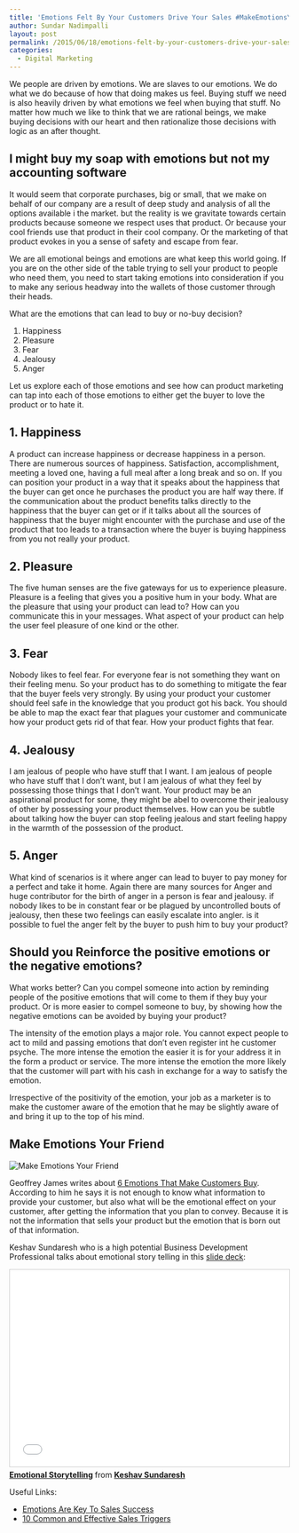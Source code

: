 ```yaml
---
title: 'Emotions Felt By Your Customers Drive Your Sales #MakeEmotionsYourFriend'
author: Sundar Nadimpalli
layout: post
permalink: /2015/06/18/emotions-felt-by-your-customers-drive-your-sales-makeemotionsyourfriend/
categories:
  - Digital Marketing
---
```

We people are driven by emotions. We are slaves to our emotions. We do what we do because of how that doing makes us feel. Buying stuff we need is also heavily driven by what emotions we feel when buying that stuff. No matter how much we like to think that we are rational beings, we make buying decisions with our heart and then rationalize those decisions with logic as an after thought.

## I might buy my soap with emotions but not my accounting software

It would seem that corporate purchases, big or small, that we make on behalf of our company are a result of deep study and analysis of all the options available i the market. but the reality is we gravitate towards certain products because someone we respect uses that product. Or because your cool friends use that product in their cool company. Or the marketing of that product evokes in you a sense of safety and escape from fear.

We are all emotional beings and emotions are what keep this world going. If you are on the other side of the table trying to sell your product to people who need them, you need to start taking emotions into consideration if you to make any serious headway into the wallets of those customer through their heads.

What are the emotions that can lead to buy or no-buy decision?

  1. Happiness
  2. Pleasure
  3. Fear
  4. Jealousy
  5. Anger

Let us explore each of those emotions and see how can product marketing can tap into each of those emotions to either get the buyer to love the product or to hate it.

## 1. Happiness

A product can increase happiness or decrease happiness in a person. There are numerous sources of happiness. Satisfaction, accomplishment, meeting a loved one, having a full meal after a long break and so on. If you can position your product in a way that it speaks about the happiness that the buyer can get once he purchases the product you are half way there. If the communication about the product benefits talks directly to the happiness that the buyer can get or if it talks about all the sources of happiness that the buyer might encounter with the purchase and use of the product that too leads to a transaction where the buyer is buying happiness from you not really your product.

## 2. Pleasure

The five human senses are the five gateways for us to experience pleasure. Pleasure is a feeling that gives you a positive hum in your body. What are the pleasure that using your product can lead to? How can you communicate this in your messages. What aspect of your product can help the user feel pleasure of one kind or the other.

## 3. Fear

Nobody likes to feel fear. For everyone fear is not something they want on their feeling menu. So your product has to do something to mitigate the fear that the buyer feels very strongly. By using your product your customer should feel safe in the knowledge that you product got his back. You should be able to map the exact fear that plagues your customer and communicate how your product gets rid of that fear. How your product fights that fear.

## 4. Jealousy

I am jealous of people who have stuff that I want. I am jealous of people who have stuff that I don&#8217;t want, but I am jealous of what they feel by possessing those things that I don&#8217;t want. Your product may be an aspirational product for some, they might be abel to overcome their jealousy of other by possessing your product themselves. How can you be subtle about talking how the buyer can stop feeling jealous and start feeling happy in the warmth of the possession of the product.

## 5. Anger

What kind of scenarios is it where anger can lead to buyer to pay money for a perfect and take it home. Again there are many sources for Anger and huge contributor for the birth of anger in a person is fear and jealousy. if nobody likes to be in constant fear or be plagued by uncontrolled bouts of jealousy, then these two feelings can easily escalate into angler. is it possible to fuel the anger felt by the buyer to push him to buy your product?

## Should you Reinforce the positive emotions or the negative emotions?

What works better? Can you compel someone into action by reminding people of the positive emotions that will come to them if they buy your product. Or is more easier to compel someone to buy, by showing how the negative emotions can be avoided by buying your product?

The intensity of the emotion plays a major role. You cannot expect people to act to mild and passing emotions that don’t even register int he customer psyche. The more intense the emotion the easier it is for your address it in the form a product or service. The more intense the emotion the more likely that the customer will part with his cash in exchange for a way to satisfy the emotion.

Irrespective of the positivity of the emotion, your job as a marketer is to make the customer aware of the emotion that he may be slightly aware of and bring it up to the top of his mind.

## Make Emotions Your Friend

<img src="https://s3.amazonaws.com/sundar-website-assets/images/MakeEmotionsYourFriend.png" alt="Make Emotions Your Friend" />

Geoffrey James writes about [6 Emotions That Make Customers Buy][1]. According to him he says it is not enough to know what information to provide your customer, but also what will be the emotional effect on your customer, after getting the information that you plan to convey. Because it is not the information that sells your product but the emotion that is born out of that information.

Keshav Sundaresh who is a high potential Business Development Professional talks about emotional story telling in this <a href="http://www.slideshare.net/kesh158/emotional-storytelling" target="_blank">slide deck</a>:

<iframe src="//www.slideshare.net/slideshow/embed_code/key/NNdzVQzrdmS0cQ" width="100%" height="355" frameborder="0" marginwidth="0" marginheight="0" scrolling="no" style="border:1px solid #CCC; border-width:1px; margin-bottom:5px; max-width: 100%;" allowfullscreen> </iframe> <div style="margin-bottom:5px"> <strong> <a href="//www.slideshare.net/kesh158/emotional-storytelling" title="Emotional Storytelling" target="_blank">Emotional Storytelling</a> </strong> from <strong><a href="//www.slideshare.net/kesh158" target="_blank">Keshav Sundaresh</a></strong> </div>


Useful Links:  
* [Emotions Are Key To Sales Success][2]  
* [10 Common and Effective Sales Triggers][3]

 [1]: http://www.inc.com/geoffrey-james/6-emotions-that-make-customers-buy.html
 [2]: http://www.sellthefeeling.com/resources/articles/STF-Emotions_Are_Key_to_Sales_Success.pdf
 [3]: http://www.entrepreneur.com/article/205240

